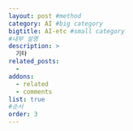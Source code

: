 ```yaml
---
layout: post #method
category: AI #big category
bigtitle: AI-etc #small category
#내부 설명
description: >
  기타 
related_posts:
  -
addons:
  - related
  - comments
list: true
#순서
order: 3
---
```

